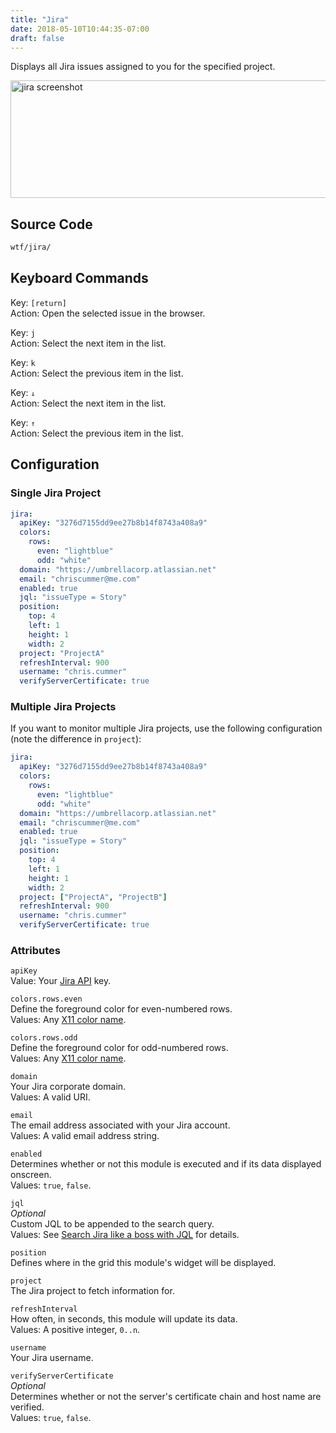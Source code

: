 ```yaml
---
title: "Jira"
date: 2018-05-10T10:44:35-07:00
draft: false
---
```


Displays all Jira issues assigned to you for the specified project.

<img src="/imgs/modules/jira.png" width="640" height="188" alt="jira screenshot" />

## Source Code

```bash
wtf/jira/
```

## Keyboard Commands

<span class="caption">Key:</span> `[return]` <br />
<span class="caption">Action:</span> Open the selected issue in the browser.

<span class="caption">Key:</span> `j` <br />
<span class="caption">Action:</span> Select the next item in the list.

<span class="caption">Key:</span> `k` <br />
<span class="caption">Action:</span> Select the previous item in the list.

<span class="caption">Key:</span> `↓` <br />
<span class="caption">Action:</span> Select the next item in the list.

<span class="caption">Key:</span> `↑` <br />
<span class="caption">Action:</span> Select the previous item in the list.

## Configuration

### Single Jira Project

```yaml
jira:
  apiKey: "3276d7155dd9ee27b8b14f8743a408a9"
  colors:
    rows:
      even: "lightblue"
      odd: "white"
  domain: "https://umbrellacorp.atlassian.net"
  email: "chriscummer@me.com"
  enabled: true
  jql: "issueType = Story"
  position:
    top: 4
    left: 1
    height: 1
    width: 2
  project: "ProjectA"
  refreshInterval: 900
  username: "chris.cummer"
  verifyServerCertificate: true
```

### Multiple Jira Projects

If you want to monitor multiple Jira projects, use the following
configuration (note the difference in `project`):

```yaml
jira:
  apiKey: "3276d7155dd9ee27b8b14f8743a408a9"
  colors:
    rows:
      even: "lightblue"
      odd: "white"
  domain: "https://umbrellacorp.atlassian.net"
  email: "chriscummer@me.com"
  enabled: true
  jql: "issueType = Story"
  position:
    top: 4
    left: 1
    height: 1
    width: 2
  project: ["ProjectA", "ProjectB"]
  refreshInterval: 900
  username: "chris.cummer"
  verifyServerCertificate: true
```

### Attributes

`apiKey` <br />
Value: Your <a href="https://confluence.atlassian.com/cloud/api-tokens-938839638.html">Jira API</a> key.

`colors.rows.even` <br />
Define the foreground color for even-numbered rows. <br />
Values: Any <a href="https://en.wikipedia.org/wiki/X11_color_names">X11
color name</a>.

`colors.rows.odd` <br />
Define the foreground color for odd-numbered rows. <br />
Values: Any <a href="https://en.wikipedia.org/wiki/X11_color_names">X11
color name</a>.

`domain` <br />
Your Jira corporate domain. <br />
Values: A valid URI.

`email` <br />
The email address associated with your Jira account. <br />
Values: A valid email address string.

`enabled` <br />
Determines whether or not this module is executed and if its data displayed onscreen. <br />
Values: `true`, `false`.

`jql` <br />
_Optional_ <br />
Custom JQL to be appended to the search query. <br />
Values: See <a href="https://confluence.atlassian.com/jiracore/blog/2015/07/search-jira-like-a-boss-with-jql">Search Jira like a boss with JQL</a> for details.

`position` <br />
Defines where in the grid this module's widget will be displayed. <br />

`project` <br />
The Jira project to fetch information for. <br />

`refreshInterval` <br />
How often, in seconds, this module will update its data. <br />
Values: A positive integer, `0..n`.

`username` <br />
Your Jira username. <br />

`verifyServerCertificate` <br />
_Optional_ <br />
Determines whether or not the server's certificate chain and host name are verified. <br />
Values: `true`, `false`.
